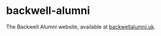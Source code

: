 # backwell-alumni

The Backwell Alumni website, available at [backwellalumni.uk](https://www.backwellalumni.uk).